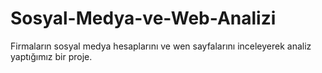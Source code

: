 # Sosyal-Medya-ve-Web-Analizi
Firmaların sosyal medya hesaplarını ve wen sayfalarını inceleyerek analiz yaptığımız bir proje.
